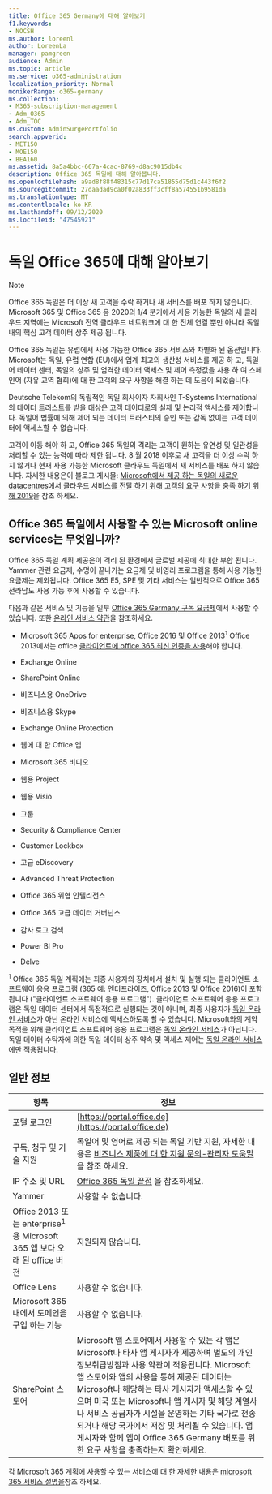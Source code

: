```yaml
---
title: Office 365 Germany에 대해 알아보기
f1.keywords:
- NOCSH
ms.author: loreenl
author: LoreenLa
manager: pamgreen
audience: Admin
ms.topic: article
ms.service: o365-administration
localization_priority: Normal
monikerRange: o365-germany
ms.collection:
- M365-subscription-management
- Adm_O365
- Adm_TOC
ms.custom: AdminSurgePortfolio
search.appverid:
- MET150
- MOE150
- BEA160
ms.assetid: 8a5a4bbc-667a-4cac-8769-d8ac9015db4c
description: Office 365 독일에 대해 알아봅니다.
ms.openlocfilehash: a9ad8f88f48315c77d17ca51855d75d1c443f6f2
ms.sourcegitcommit: 27daadad9ca0f02a833ff3cff8a574551b9581da
ms.translationtype: MT
ms.contentlocale: ko-KR
ms.lasthandoff: 09/12/2020
ms.locfileid: "47545921"
---
```

# <a name="learn-about-office-365-germany"></a>독일 Office 365에 대해 알아보기

> [!NOTE]
> Office 365 독일은 더 이상 새 고객을 수락 하거나 새 서비스를 배포 하지 않습니다. Microsoft 365 및 Office 365 용 2020의 1/4 분기에서 사용 가능한 독일의 새 클라우드 지역에는 Microsoft 전역 클라우드 네트워크에 대 한 전체 연결 뿐만 아니라 독일 내의 핵심 고객 데이터 상주 제공 됩니다.

Office 365 독일는 유럽에서 사용 가능한 Office 365 서비스와 차별화 된 옵션입니다. Microsoft는 독일, 유럽 연합 (EU)에서 업계 최고의 생산성 서비스를 제공 하 고, 독일어 데이터 센터, 독일의 상주 및 엄격한 데이터 액세스 및 제어 측정값을 사용 하 여 스페인어 (자유 교역 협회)에 대 한 고객의 요구 사항을 해결 하는 데 도움이 되었습니다.
  
Deutsche Telekom의 독립적인 독일 회사이자 자회사인 T-Systems International의 데이터 트러스트를 받을 대상은 고객 데이터로의 실제 및 논리적 액세스를 제어합니다. 독일어 법률에 의해 제어 되는 데이터 트러스티의 승인 또는 감독 없이는 고객 데이터에 액세스할 수 없습니다.
  
고객이 이동 해야 하 고, Office 365 독일의 격리는 고객이 원하는 유연성 및 일관성을 처리할 수 있는 능력에 따라 제한 됩니다. 8 월 2018 이후로 새 고객을 더 이상 수락 하지 않거나 현재 사용 가능한 Microsoft 클라우드 독일에서 새 서비스를 배포 하지 않습니다. 자세한 내용은이 블로그 게시물: [Microsoft에서 제공 하는 독일의 새로운 datacentres에서 클라우드 서비스를 전달 하기 위해 고객의 요구 사항을 충족 하기 위해 2019](https://go.microsoft.com/fwlink/p/?linkid=839016)을 참조 하세요.
  
## <a name="which-microsoft-online-services-are-available-in-office-365-germany"></a>Office 365 독일에서 사용할 수 있는 Microsoft online services는 무엇입니까?

Office 365 독일 계획 제공은이 격리 된 환경에서 글로벌 제공에 최대한 부합 됩니다. Yammer 관련 요금제, 수명이 끝나가는 요금제 및 비영리 프로그램을 통해 사용 가능한 요금제는 제외됩니다. Office 365 E5, SPE 및 기타 서비스는 일반적으로 Office 365 전라남도 사용 가능 후에 사용할 수 있습니다. 
  
다음과 같은 서비스 및 기능을 일부 [Office 365 Germany 구독 요금제](https://go.microsoft.com/fwlink/p/?linkid=839016)에서 사용할 수 있습니다. 또한 [온라인 서비스 약관](http://microsoftvolumelicensing.com/DocumentSearch.aspx?Mode=3&amp;DocumentTypeId=46)을 참조하세요.
  
- Microsoft 365 Apps for enterprise, Office 2016 및 Office 2013<sup>1</sup> Office 2013에서는 office [클라이언트에 office 365 최신 인증을 사용](https://docs.microsoft.com/microsoft-365/enterprise/modern-auth-for-office-2013-and-2016)해야 합니다.
    
- Exchange Online
    
- SharePoint Online
    
- 비즈니스용 OneDrive
    
- 비즈니스용 Skype
    
- Exchange Online Protection
    
- 웹에 대 한 Office 앱
    
- Microsoft 365 비디오
    
- 웹용 Project
    
- 웹용 Visio
    
- 그룹
    
- Security &amp; Compliance Center
    
- Customer Lockbox
    
- 고급 eDiscovery
    
- Advanced Threat Protection
    
- Office 365 위협 인텔리전스
    
- Office 365 고급 데이터 거버넌스
    
- 감사 로그 검색
    
- Power BI Pro
    
- Delve
    
<sup>1</sup> Office 365 독일 계획에는 최종 사용자의 장치에서 설치 및 실행 되는 클라이언트 소프트웨어 응용 프로그램 (365 예: 엔터프라이즈, Office 2013 및 Office 2016)이 포함 됩니다 ("클라이언트 소프트웨어 응용 프로그램"). 클라이언트 소프트웨어 응용 프로그램은 독일 데이터 센터에서 독점적으로 실행되는 것이 아니며, 최종 사용자가 [독일 온라인 서비스](http://microsoftvolumelicensing.com/DocumentSearch.aspx?Mode=3&amp;DocumentTypeId=58)가 아닌 온라인 서비스에 액세스하도록 할 수 있습니다. Microsoft와의 계약 목적을 위해 클라이언트 소프트웨어 응용 프로그램은 [독일 온라인 서비스](http://microsoftvolumelicensing.com/DocumentSearch.aspx?Mode=3&amp;DocumentTypeId=58)가 아닙니다. 독일 데이터 수탁자에 의한 독일 데이터 상주 약속 및 액세스 제어는 [독일 온라인 서비스](http://microsoftvolumelicensing.com/DocumentSearch.aspx?Mode=3&amp;DocumentTypeId=58)에만 적용됩니다.
  
## <a name="general-information"></a>일반 정보

|항목|정보|
|-----|-----|
|포털 로그인  <br/> |[https://portal.office.de](https://portal.office.de)  <br/> |
|구독, 청구 및 기술 지원  <br/> |독일어 및 영어로 제공 되는 독일 기반 지원, 자세한 내용은 [비즈니스 제품에 대 한 지원 문의-관리자 도움말](../contact-support-for-business-products.md)을 참조 하세요.  <br/> |
|IP 주소 및 URL  <br/> |[Office 365 독일 끝점](https://docs.microsoft.com/microsoft-365/enterprise/microsoft-365-germany-endpoints) 을 참조하세요.  <br/> |
|Yammer  <br/> |사용할 수 없습니다.  <br/> |
|Office 2013 또는 enterprise<sup>1</sup> 용 Microsoft 365 앱 보다 오래 된 office 버전 <br/> |지원되지 않습니다.  <br/> |
|Office Lens  <br/> |사용할 수 없습니다.  <br/> |
|Microsoft 365 내에서 도메인을 구입 하는 기능  <br/> |사용할 수 없습니다.  <br/> |
|SharePoint 스토어  <br/> |Microsoft 앱 스토어에서 사용할 수 있는 각 앱은 Microsoft나 타사 앱 게시자가 제공하며 별도의 개인정보취급방침과 사용 약관이 적용됩니다. Microsoft 앱 스토어와 앱의 사용을 통해 제공된 데이터는 Microsoft나 해당하는 타사 게시자가 액세스할 수 있으며 미국 또는 Microsoft나 앱 게시자 및 해당 계열사나 서비스 공급자가 시설을 운영하는 기타 국가로 전송되거나 해당 국가에서 저장 및 처리될 수 있습니다. 앱 게시자와 함께 앱이 Office 365 Germany 배포를 위한 요구 사항을 충족하는지 확인하세요.  <br/> |
   
각 Microsoft 365 계획에 사용할 수 있는 서비스에 대 한 자세한 내용은 [microsoft 365 서비스 설명을](https://docs.microsoft.com/office365/servicedescriptions/office-365-platform-service-description/office-365-platform-service-description)참조 하세요.